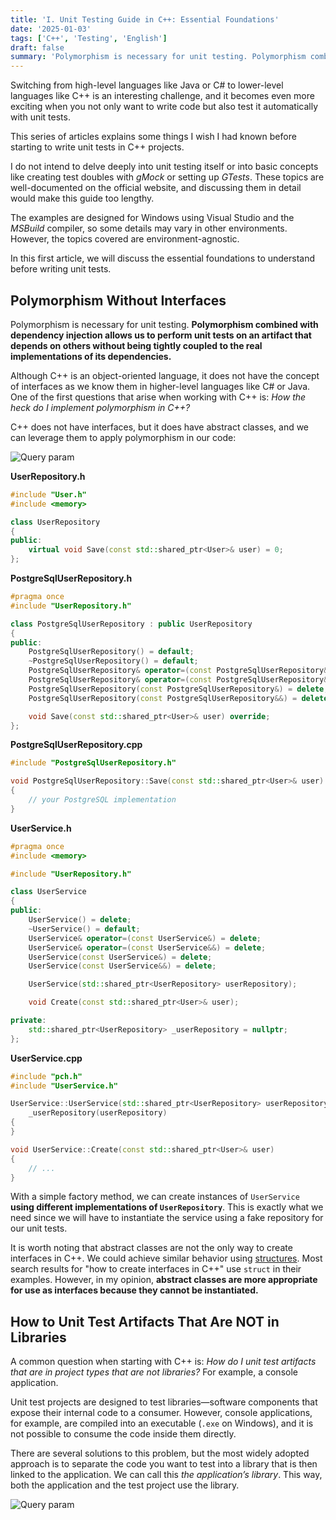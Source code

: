 ```yaml
---
title: 'I. Unit Testing Guide in C++: Essential Foundations'
date: '2025-01-03'
tags: ['C++', 'Testing', 'English']
draft: false
summary: 'Polymorphism is necessary for unit testing. Polymorphism combined with dependency injection allows us to perform unit tests on an artifact that depends on others without being tightly coupled to the real implementations of its dependencies.'
---
```


Switching from high-level languages like Java or C# to lower-level languages like C++ is an interesting challenge, and it becomes even more exciting when you not only want to write code but also test it automatically with unit tests.

This series of articles explains some things I wish I had known before starting to write unit tests in C++ projects.

I do not intend to delve deeply into unit testing itself or into basic concepts like creating test doubles with _gMock_ or setting up _GTests_. These topics are well-documented on the official website, and discussing them in detail would make this guide too lengthy.

The examples are designed for Windows using Visual Studio and the _MSBuild_ compiler, so some details may vary in other environments. However, the topics covered are environment-agnostic.

In this first article, we will discuss the essential foundations to understand before writing unit tests.

## Polymorphism Without Interfaces

Polymorphism is necessary for unit testing. **Polymorphism combined with dependency injection allows us to perform unit tests on an artifact that depends on others without being tightly coupled to the real implementations of its dependencies.**

Although C++ is an object-oriented language, it does not have the concept of interfaces as we know them in higher-level languages like C# or Java. One of the first questions that arise when working with C++ is: _How the heck do I implement polymorphism in C++?_

C++ does not have interfaces, but it does have abstract classes, and we can leverage them to apply polymorphism in our code:

![Query param](/static/images/I-unit-testing-guide-cpp/polimorfismo-diagrama.png)

**UserRepository.h**

```cpp
#include "User.h"
#include <memory>

class UserRepository
{
public:
    virtual void Save(const std::shared_ptr<User>& user) = 0;
};
```

**PostgreSqlUserRepository.h**

```cpp
#pragma once
#include "UserRepository.h"

class PostgreSqlUserRepository : public UserRepository
{
public:
    PostgreSqlUserRepository() = default;
    ~PostgreSqlUserRepository() = default;
    PostgreSqlUserRepository& operator=(const PostgreSqlUserRepository&) = delete;
    PostgreSqlUserRepository& operator=(const PostgreSqlUserRepository&&) = delete;
    PostgreSqlUserRepository(const PostgreSqlUserRepository&) = delete;
    PostgreSqlUserRepository(const PostgreSqlUserRepository&&) = delete;

    void Save(const std::shared_ptr<User>& user) override;
};
```

**PostgreSqlUserRepository.cpp**

```cpp
#include "PostgreSqlUserRepository.h"

void PostgreSqlUserRepository::Save(const std::shared_ptr<User>& user)
{
    // your PostgreSQL implementation
}
```

**UserService.h**

```cpp
#pragma once
#include <memory>

#include "UserRepository.h"

class UserService
{
public:
    UserService() = delete;
    ~UserService() = default;
    UserService& operator=(const UserService&) = delete;
    UserService& operator=(const UserService&&) = delete;
    UserService(const UserService&) = delete;
    UserService(const UserService&&) = delete;

    UserService(std::shared_ptr<UserRepository> userRepository);

    void Create(const std::shared_ptr<User>& user);

private:
    std::shared_ptr<UserRepository> _userRepository = nullptr;
};
```

**UserService.cpp**

```cpp
#include "pch.h"
#include "UserService.h"

UserService::UserService(std::shared_ptr<UserRepository> userRepository) :
    _userRepository(userRepository)
{
}

void UserService::Create(const std::shared_ptr<User>& user)
{
    // ...
}
```

With a simple factory method, we can create instances of `UserService` **using different implementations of `UserRepository`**. This is exactly what we need since we will have to instantiate the service using a fake repository for our unit tests.

It is worth noting that abstract classes are not the only way to create interfaces in C++. We could achieve similar behavior using [structures](https://www.w3schools.com/cpp/cpp_structs.asp). Most search results for "how to create interfaces in C++" use `struct` in their examples. However, in my opinion, **abstract classes are more appropriate for use as interfaces because they cannot be instantiated.**

## How to Unit Test Artifacts That Are NOT in Libraries

A common question when starting with C++ is: _How do I unit test artifacts that are in project types that are not libraries?_ For example, a console application.

Unit test projects are designed to test libraries—software components that expose their internal code to a consumer. However, console applications, for example, are compiled into an executable (`.exe` on Windows), and it is not possible to consume the code inside them directly.

There are several solutions to this problem, but the most widely adopted approach is to separate the code you want to test into a library that is then linked to the application. We can call this _the application’s library_. This way, both the application and the test project use the library.

![Query param](/static/images/I-unit-testing-guide-cpp/testing-non-libs-projects.png)
